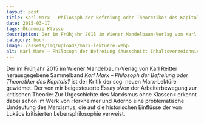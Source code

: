 ```yaml
---
layout: post
title: Karl Marx – Philosoph der Befreiung oder Theoretiker des Kapitals
date: 2015-03-17
tags: Ökonomie Klasse
description: Der im Frühjahr 2015 im Wiener Mandelbaum-Verlag von Karl Reitter herausgegebene Sammelband <em>Karl Marx – Philosoph der Befreiung oder Theoretiker des Kapitals?</em> ist der Kritik der sog. neuen Marx-Lektüre gewidmet.
category: buch
image: /assets/img/uploads/marx-lektuere.webp
alt: Karl Marx – Philosoph der Befreiung (Ausschnitt Inhaltsverzeichnis)
---
```


Der im Frühjahr 2015 im Wiener Mandelbaum-Verlag von Karl Reitter herausgegebene Sammelband *Karl Marx – Philosoph der Befreiung oder Theoretiker des Kapitals?* ist der Kritik der sog. neuen Marx-Lektüre gewidmet. Der von mir beigesteuerte Essay »Von der Arbeiterbewegung zur kritischen Theorie: Zur Urgeschichte des Marxismus ohne Klassen« erkennt dabei schon im Werk von Horkheimer und Adorno eine problematische Umdeutung des Marxismus, die auf die historischen Einflüsse der von Lukács kritisierten Lebensphilosophie verweist.

